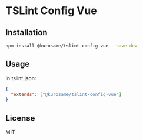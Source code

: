 # TSLint Config Vue

## Installation

```sh
npm install @kurosame/tslint-config-vue --save-dev
```

## Usage

In tslint.json:

```json
{
  "extends": ["@kurosame/tslint-config-vue"]
}
```

## License

MIT
